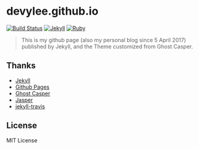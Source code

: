 # devylee.github.io

[![Build Status](https://travis-ci.org/devylee/devylee.github.io.svg?branch=source)](https://travis-ci.org/devylee/devylee.github.io)
[![Jekyll](https://img.shields.io/badge/Jekyll-3.4-blue.svg?style=flat)](https://jekyllrb.com)
[![Ruby](https://img.shields.io/badge/Ruby-2.2-blue.svg?style=flat)](https://www.ruby-lang.org)

> This is my github page (also my personal blog since 5 April 2017) published by Jekyll, and the Theme customized from Ghost Casper.

## Thanks

- [Jekyll](https://jekyllrb.com)
- [Github Pages](https://pages.githu.com)
- [Ghost Casper](https://github.com/tryghost/casper)
- [Jasper](https://github.com/biomadeira/jasper)
- [jekyll-travis](https://github.com/mfenner/jekyll-travis)

## License

MIT License


